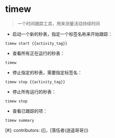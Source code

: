 # timew

> 一个时间跟踪工具，用来测量活动持续时间

- 启动一个新的秒表，指定一个标签名称来开始跟踪：

`timew start {{activity_tag}}`

- 查看所有正在运行的秒表：

`timew`

- 停止指定的秒表，需要指定标签名：

`timew stop {{activity_tag}}`

- 停止所有运行的秒表：

`timew stop`

- 查看已跟踪的项：

`timew summary`

[#]: contributors: ([󠀀]，[落伍者(逍遥哥哥)])
